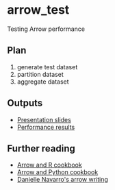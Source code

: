 # arrow_test

Testing Arrow performance

## Plan

1. generate test dataset
1. partition dataset
1. aggregate dataset

## Outputs

* [Presentation slides](https://github.com/mikerspencer/arrow_test/blob/main/MSpencer_arrow_intro.pdf)
* [Performance results](https://github.com/mikerspencer/arrow_test/blob/main/arrow_summary.md)

## Further reading

* [Arrow and R cookbook](https://arrow.apache.org/cookbook/r/)
* [Arrow and Python cookbook](https://arrow.apache.org/cookbook/py/index.html)
* [Danielle Navarro's arrow writing](https://blog.djnavarro.net/index.html#category=Apache%20Arrow)
